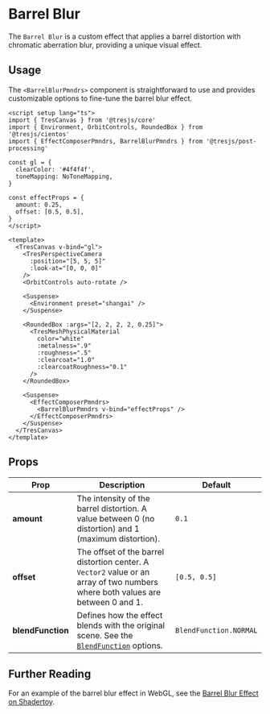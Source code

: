 # Barrel Blur

<DocsDemo>
  <BarrelBlurDemo />
</DocsDemo>

The `Barrel Blur` is a custom effect that applies a barrel distortion with chromatic aberration blur, providing a unique visual effect.

## Usage

The `<BarrelBlurPmndrs>` component is straightforward to use and provides customizable options to fine-tune the barrel blur effect.

```vue{4,11-14,39-43}
<script setup lang="ts">
import { TresCanvas } from '@tresjs/core'
import { Environment, OrbitControls, RoundedBox } from '@tresjs/cientos'
import { EffectComposerPmndrs, BarrelBlurPmndrs } from '@tresjs/post-processing'

const gl = {
  clearColor: '#4f4f4f',
  toneMapping: NoToneMapping,
}

const effectProps = {
  amount: 0.25,
  offset: [0.5, 0.5],
}
</script>

<template>
  <TresCanvas v-bind="gl">
    <TresPerspectiveCamera
      :position="[5, 5, 5]"
      :look-at="[0, 0, 0]"
    />
    <OrbitControls auto-rotate />

    <Suspense>
      <Environment preset="shangai" />
    </Suspense>

    <RoundedBox :args="[2, 2, 2, 2, 0.25]">
      <TresMeshPhysicalMaterial
        color="white"
        :metalness=".9"
        :roughness=".5"
        :clearcoat="1.0"
        :clearcoatRoughness="0.1"
      />
    </RoundedBox>

    <Suspense>
      <EffectComposerPmndrs>
        <BarrelBlurPmndrs v-bind="effectProps" />
      </EffectComposerPmndrs>
    </Suspense>
  </TresCanvas>
</template>
```

## Props

| Prop           | Description                                                                                                                                                                  | Default                  |
| -------------- | ---------------------------------------------------------------------------------------------------------------------------------------------------------------------------- | ------------------------ |
| **amount**     | The intensity of the barrel distortion. A value between 0 (no distortion) and 1 (maximum distortion).                                                                         | `0.1`                    |
| **offset**     | The offset of the barrel distortion center. A `Vector2` value or an array of two numbers where both values are between 0 and 1.    | `[0.5, 0.5]`             |
| **blendFunction** | Defines how the effect blends with the original scene. See the [`BlendFunction`](https://pmndrs.github.io/postprocessing/public/docs/variable/index.html#static-variable-BlendFunction) options. | `BlendFunction.NORMAL`   |

## Further Reading

For an example of the barrel blur effect in WebGL, see the [Barrel Blur Effect on Shadertoy](https://www.shadertoy.com/view/lc3BW8).
